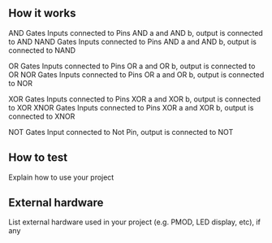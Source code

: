 <!---

This file is used to generate your project datasheet. Please fill in the information below and delete any unused
sections.

You can also include images in this folder and reference them in the markdown. Each image must be less than
512 kb in size, and the combined size of all images must be less than 1 MB.
-->

## How it works

AND Gates Inputs connected to Pins AND a and AND b, output is connected to AND
NAND Gates Inputs connected to Pins AND a and AND b, output is connected to NAND


OR Gates Inputs connected to Pins OR a and OR b, output is connected to OR
NOR Gates Inputs connected to Pins OR a and OR b, output is connected to NOR

XOR Gates Inputs connected to Pins XOR a and XOR b, output is connected to XOR
XNOR Gates Inputs connected to Pins XOR a and XOR b, output is connected to XNOR

NOT Gates Input connected to Not Pin, output is connected to NOT

## How to test

Explain how to use your project

## External hardware

List external hardware used in your project (e.g. PMOD, LED display, etc), if any
